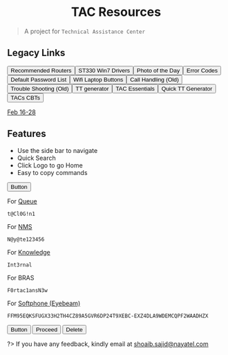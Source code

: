 
<h1 align="center"> TAC Resources </h1>

> A project for `Technical Assistance Center`

## Legacy Links

<button class="mbtn blue" onclick="window.location.href='http://knowledge.dsl.net.pk/routers/nayatel_recommeded_routers.htm'">Recommended Routers</button><button class="mbtn blue" onclick="window.location.href='http://knowledge.dsl.net.pk/file/windows7.htm'">ST330 Win7 Drivers</button><button class="mbtn blue" onclick="window.location.href='http://knowledge.dsl.net.pk/confusedali/index.php'">Photo of the Day</button><button class="mbtn blue" onclick="window.location.href='http://knowledge.dsl.net.pk/ErrorCodes/errorcodes.htm'">Error Codes</button><button class="mbtn blue" onclick="window.location.href='http://knowledge.dsl.net.pk/defaultpasswords.htm'">Default Password List</button><button class="mbtn blue" onclick="window.location.href='https://www.speedguide.net/forums/showthread.php?214308-How-to-turn-on-off-Wireless-in-various-Laptop-Models'">Wifi Laptop Buttons</button><button class="mbtn blue" onclick="window.location.href='http://knowledge.dsl.net.pk/troubleshooting/Callhandling.htm'">Call Handling (Old)</button><button class="mbtn blue" onclick="window.location.href='http://knowledge.dsl.net.pk/guide/troubleshooting.htm'">Trouble Shooting (Old)</button><button class="mbtn blue" onclick="window.location.href='http://knowledge.dsl.net.pk/tt/home.htm'">TT generator</button><button class="mbtn blue" onclick="window.location.href='http://knowledge.dsl.net.pk/Doc.htm'">TAC Essentials</button><button class="mbtn blue" onclick="window.location.href='http://knowledge.dsl.net.pk/qttg/qttg.html'">Quick TT Generator</button><button class="mbtn blue" onclick="window.location.href='http://knowledge.dsl.net.pk/CBTS/cbt.html'">TACs CBTs</button>



[Feb 16-28](https://docs.google.com/spreadsheets/d/1Sfv9IA1-fnwDpw6aI67tjA-6UFOgLZa4EaNCoFou4NE/edit#gid=0)

## Features

- Use the side bar to navigate
- Quick Search
- Click Logo to go Home
- Easy to copy commands

<button class="mbtn blue" onclick="window.location.href='https://w3docs.com'">Button</button> 

For [Queue](http://172.21.22.142:8080/queuemetrics/qm/realtime2_frame.jsp)
```
t@Cl0G!n1
```
For [NMS](https://nms.nayatel.com/)
```
N@y@te123456
```
For [Knowledge](http://knowledge.dsl.net.pk/)
```
Int3rnal
```
For BRAS
```
F0rtac1ansN3w
```

For [Softphone (Eyebeam)](https://drive.google.com/file/d/1-s_57yWRCUyswre0IivmZGRkMLvjwDEg/view?usp=sharing)
```
FFM95EQKSFUGX33H2TH4CZ89A5GVR6DP24T9XEBC-EXZ4DLA9WDEMCQPF2WAADHZX
```

<button class="mbtn blue" onclick="window.location.href='https://w3docs.com'">Button</button> 
<button class="mbtn green">Proceed</button> <button class="mbtn red">Delete</button>

?> If you have any feedback, kindly email at shoaib.sajid@nayatel.com

